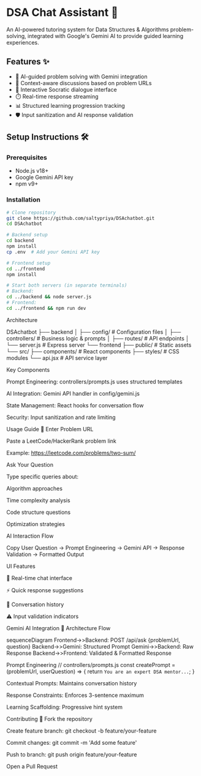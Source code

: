 # DSA Chat Assistant 🤖

An AI-powered tutoring system for Data Structures & Algorithms problem-solving, integrated with Google's Gemini AI to provide guided learning experiences.

## Features ✨

- 🧠 AI-guided problem solving with Gemini integration
- 🔗 Context-aware discussions based on problem URLs
- 💬 Interactive Socratic dialogue interface
- ⏱️ Real-time response streaming
- 📊 Structured learning progression tracking
- 🛡️ Input sanitization and AI response validation

## Setup Instructions 🛠️

### Prerequisites

- Node.js v18+
- Google Gemini API key
- npm v9+

### Installation

```bash
# Clone repository
git clone https://github.com/saltypriya/DSAchatbot.git
cd DSAchatbot

# Backend setup
cd backend
npm install
cp .env  # Add your Gemini API key

# Frontend setup
cd ../frontend
npm install

# Start both servers (in separate terminals)
# Backend:
cd ../backend && node server.js
# Frontend:
cd ../frontend && npm run dev
```
Architecture 

DSAchatbot
├── backend
│   ├── config/          # Configuration files
│   ├── controllers/     # Business logic & prompts
│   ├── routes/          # API endpoints
│   └── server.js        # Express server
└── frontend
    ├── public/          # Static assets
    └── src/
        ├── components/  # React components
        ├── styles/      # CSS modules
        └── api.jsx      # API service layer


Key Components

Prompt Engineering: controllers/prompts.js uses structured templates

AI Integration: Gemini API handler in config/gemini.js

State Management: React hooks for conversation flow

Security: Input sanitization and rate limiting

Usage Guide 🚀
Enter Problem URL

Paste a LeetCode/HackerRank problem link

Example: https://leetcode.com/problems/two-sum/

Ask Your Question

Type specific queries about:

Algorithm approaches

Time complexity analysis

Code structure questions

Optimization strategies

AI Interaction Flow

Copy
User Question → Prompt Engineering → Gemini API → Response Validation → Formatted Output

UI Features

💬 Real-time chat interface

⚡ Quick response suggestions

📜 Conversation history

⚠️ Input validation indicators

Gemini AI Integration 🧠
Architecture Flow

sequenceDiagram
    Frontend->>Backend: POST /api/ask {problemUrl, question}
    Backend->>Gemini: Structured Prompt
    Gemini->>Backend: Raw Response
    Backend->>Frontend: Validated & Formatted Response

Prompt Engineering
// controllers/prompts.js
const createPrompt = (problemUrl, userQuestion) => {
  return `You are an expert DSA mentor...`;
}

Contextual Prompts: Maintains conversation history

Response Constraints: Enforces 3-sentence maximum

Learning Scaffolding: Progressive hint system

Contributing 🤝
Fork the repository

Create feature branch: git checkout -b feature/your-feature

Commit changes: git commit -m 'Add some feature'

Push to branch: git push origin feature/your-feature

Open a Pull Request